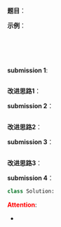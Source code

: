 ## 
**题目**：


**示例**：
```

```
```

```
```

```
```

```
```

```

**submission 1**:
```python

```


**改进思路1**：


**submission 2**：
```python

```


**改进思路2**：

**submission 3**：
```python

```


**改进思路3**：

**submission 4**：
```python
class Solution:

```


<font color="#FF0000">**Attention**</font>:

- 
